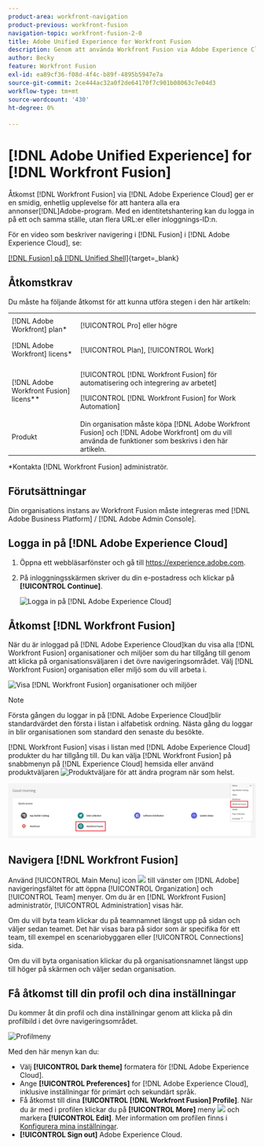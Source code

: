 ```yaml
---
product-area: workfront-navigation
product-previous: workfront-fusion
navigation-topic: workfront-fusion-2-0
title: Adobe Unified Experience for Workfront Fusion
description: Genom att använda Workfront Fusion via Adobe Experience Cloud får du en smidig, enhetlig upplevelse för att hantera alla dina Adobe-applikationer.
author: Becky
feature: Workfront Fusion
exl-id: ea89cf36-f08d-4f4c-b89f-4895b5947e7a
source-git-commit: 2ce444ac32a0f2de64170f7c901b08063c7e04d3
workflow-type: tm+mt
source-wordcount: '430'
ht-degree: 0%

---
```


# [!DNL Adobe Unified Experience] for [!DNL Workfront Fusion]

Åtkomst [!DNL Workfront Fusion] via [!DNL Adobe Experience Cloud] ger er en smidig, enhetlig upplevelse för att hantera alla era annonser[!DNL]Adobe-program. Med en identitetshantering kan du logga in på ett och samma ställe, utan flera URL:er eller inloggnings-ID:n.

För en video som beskriver navigering i [!DNL Fusion] i [!DNL Adobe Experience Cloud], se:

[[!DNL Fusion] på [!DNL Unified Shell]](https://video.tv.adobe.com/v/3412392/){target=_blank}

## Åtkomstkrav

Du måste ha följande åtkomst för att kunna utföra stegen i den här artikeln:

<table style="table-layout:auto"> 
 <col> 
 <col> 
 <tbody> 
  <tr> 
   <td role="rowheader">[!DNL Adobe Workfront] plan*</td> 
   <td> <p>[!UICONTROL Pro] eller högre</p> </td> 
  </tr> 
  <tr data-mc-conditions=""> 
   <td role="rowheader">[!DNL Adobe Workfront] licens*</td> 
   <td> <p>[!UICONTROL Plan], [!UICONTROL Work]</p> </td> 
  </tr> 
  <tr> 
   <td role="rowheader">[!DNL Adobe Workfront Fusion] licens**</td> 
   <td> <p>[!UICONTROL [!DNL Workfront Fusion] för automatisering och integrering av arbetet] </p> <p>[!UICONTROL [!DNL Workfront Fusion] for Work Automation] </p>  </td> 
  </tr> 
  <tr> 
   <td role="rowheader">Produkt</td> 
   <td>Din organisation måste köpa [!DNL Adobe Workfront Fusion] och [!DNL Adobe Workfront] om du vill använda de funktioner som beskrivs i den här artikeln.</td> 
  </tr> 
 </tbody> 
</table>
*Kontakta [!DNL Workfront Fusion] administratör.

## Förutsättningar

Din organisations instans av Workfront Fusion måste integreras med [!DNL Adobe Business Platform] / [!DNL Adobe Admin Console].

## Logga in på [!DNL Adobe Experience Cloud]

1. Öppna ett webbläsarfönster och gå till <https://experience.adobe.com>.
1. På inloggningsskärmen skriver du din e-postadress och klickar på **[!UICONTROL Continue]**.

   ![Logga in på [!DNL Adobe Experience Cloud]](assets/aec-login-page.png)

## Åtkomst [!DNL Workfront Fusion]

När du är inloggad på [!DNL Adobe Experience Cloud]kan du visa alla [!DNL Workfront Fusion] organisationer och miljöer som du har tillgång till genom att klicka på organisationsväljaren i det övre navigeringsområdet. Välj [!DNL Workfront Fusion] organisation eller miljö som du vill arbeta i.

![Visa [!DNL Workfront Fusion] organisationer och miljöer](assets/aec-view-all-orgs.png)

>[!NOTE]
>
>Första gången du loggar in på [!DNL Adobe Experience Cloud]blir standardvärdet den första i listan i alfabetisk ordning. Nästa gång du loggar in blir organisationen som standard den senaste du besökte.

[!DNL Workfront Fusion] visas i listan med [!DNL Adobe Experience Cloud] produkter du har tillgång till. Du kan välja [!DNL Workfront Fusion] på snabbmenyn på [!DNL Experience Cloud] hemsida eller använd produktväljaren ![Produktväljare](assets/main-menu-icon.png) för att ändra program när som helst.

![Välj [!DNL Workfront Fusion] för att få åtkomst till programmet](assets/aec-product-switcher.png)

## Navigera [!DNL Workfront Fusion]

Använd [!UICONTROL Main Menu] icon ![](assets/main-menu-icon-left-nav.png) till vänster om [!DNL Adobe] navigeringsfältet för att öppna [!UICONTROL Organization] och [!UICONTROL Team] menyer. Om du är en [!DNL Workfront Fusion] administratör, [!UICONTROL Administration] visas här.

Om du vill byta team klickar du på teamnamnet längst upp på sidan och väljer sedan teamet. Det här visas bara på sidor som är specifika för ett team, till exempel en scenariobyggaren eller [!UICONTROL Connections] sida.

Om du vill byta organisation klickar du på organisationsnamnet längst upp till höger på skärmen och väljer sedan organisation.

## Få åtkomst till din profil och dina inställningar

Du kommer åt din profil och dina inställningar genom att klicka på din profilbild i det övre navigeringsområdet.

![Profilmeny](assets/aec-profile-picture-menu.png)

Med den här menyn kan du:

* Välj **[!UICONTROL Dark theme]** formatera för [!DNL Adobe Experience Cloud].
* Ange **[!UICONTROL Preferences]** for [!DNL Adobe Experience Cloud], inklusive inställningar för primärt och sekundärt språk.
* Få åtkomst till dina **[!UICONTROL [!DNL Workfront Fusion] Profile]**. När du är med i profilen klickar du på **[!UICONTROL More]** meny ![](assets/more-icon.png) och markera **[!UICONTROL Edit]**. Mer information om profilen finns i [Konfigurera mina inställningar](/help/quicksilver/workfront-basics/manage-your-account-and-profile/configuring-your-user-profile/configure-my-settings.md).
* **[!UICONTROL Sign out]** Adobe Experience Cloud.

